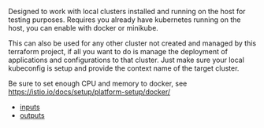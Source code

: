 Designed to work with local clusters installed and running 
on the host for testing purposes. Requires you already have
kubernetes running on the host, you can enable with 
docker or minikube.

This can also be used for any other cluster not created and 
managed by this terraform project, if all you want to do is
manage the deployment of applications and configurations to 
that cluster. Just make sure your local kubeconfig is setup 
and provide the context name of the target cluster.

Be sure to set enough CPU and memory to docker, see https://istio.io/docs/setup/platform-setup/docker/

* [inputs](./variables.tf)
* [outputs](./outputs.tf)